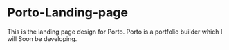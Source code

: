 # Porto-Landing-page
This is the landing page design for Porto.
Porto is a portfolio builder which I will
Soon be developing.
